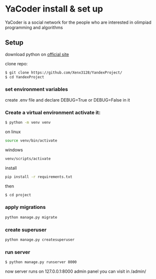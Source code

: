 # YaCoder install & set up
YaCoder is a social network for the people who are interested in olimpiad programming and algorithms

## Setup
download python on [official site](https://www.python.org/)

clone repo:

```sh
$ git clone https://github.com/Xenx3128/YandexProject/
$ cd YandexProject
```

### set environment variables
create .env file and declare DEBUG=True or DEBUG=False in it



### Create a virtual environment activate it:
```sh
$ python -m venv venv
```
on linux
```sh
source venv/bin/activate
```
windows
```sh
venv/scripts/activate
```
install 
```sh
pip install -r requirements.txt
```
then 
```sh
$ cd project
```

### apply migrations
```sh
python manage.py migrate
```

### create superuser
```sh
python manage.py createsuperuser
```

### run server
```sh
$ python manage.py runserver 8000
```
now server runs on 127.0.0.1:8000
admin panel you can visit in /admin/
